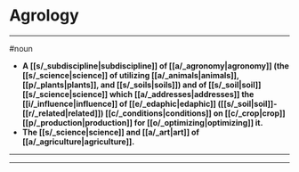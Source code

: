 # Agrology
---
#noun
- **A [[s/_subdiscipline|subdiscipline]] of [[a/_agronomy|agronomy]] (the [[s/_science|science]] of utilizing [[a/_animals|animals]], [[p/_plants|plants]], and [[s/_soils|soils]]) and of [[s/_soil|soil]] [[s/_science|science]] which [[a/_addresses|addresses]] the [[i/_influence|influence]] of [[e/_edaphic|edaphic]] ([[s/_soil|soil]]-[[r/_related|related]]) [[c/_conditions|conditions]] on [[c/_crop|crop]] [[p/_production|production]] for [[o/_optimizing|optimizing]] it.**
- **The [[s/_science|science]] and [[a/_art|art]] of [[a/_agriculture|agriculture]].**
---
---
